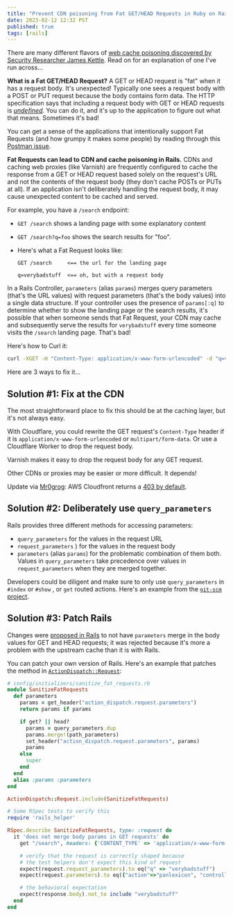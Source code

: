 ```yaml
---
title: "Prevent CDN poisoning from Fat GET/HEAD Requests in Ruby on Rails"
date: 2023-02-12 12:32 PST
published: true
tags: [rails]
---
```


There are many different flavors of [web cache poisoning discovered by Security Researcher James Kettle](https://portswigger.net/research/web-cache-entanglement). Read on for an explanation of one I've run across…

**What is a Fat GET/HEAD Request?** A GET or HEAD request is "fat" when it has a request body. It's unexpected! Typically one sees a request body with a POST or PUT request because the body contains form data. The HTTP specification says that including a request body with GET or HEAD requests is [_undefined_](https://stackoverflow.com/a/983458). You can do it, and it's up to the application to figure out what that means. Sometimes it's bad!

You can get a sense of the applications that intentionally support Fat Requests (and how grumpy it makes some people) by reading through this [Postman issue](https://github.com/postmanlabs/postman-app-support/issues/131).

**Fat Requests can lead to CDN and cache poisoning in Rails.** CDNs and caching web proxies (like Varnish) are frequently configured to cache the response from a GET or HEAD request based solely on the request's URL and not the contents of the request body (they don't cache POSTs or PUTs at all). If an application isn't deliberately handling the request body, it may cause unexpected content to be cached and served.

For example, you have a `/search` endpoint:

- `GET /search` shows a landing page with some explanatory content
- `GET /search?q=foo` shows the search results for "foo".
- Here's what a Fat Request looks like:

  ```text
  GET /search     <== the url for the landing page

  q=verybadstuff  <== oh, but with a request body
  ```

In a Rails Controller, `parameters` (alias `params`) merges query parameters (that's the URL values) with request parameters (that's the body values) into a single data structure. If your controller uses the presence of `params[:q]` to determine whether to show the landing page or the search results, it's possible that when someone sends that Fat Request, your CDN may cache and subsequently serve the results for `verybadstuff` every time someone visits the `/search` landing page. That's bad!

Here's how to Curl it:

```bash
curl -XGET -H "Content-Type: application/x-www-form-urlencoded" -d "q=verybadstuff" http://localhost:3000/search
```

 Here are 3 ways to fix it…

## Solution #1: Fix at the CDN

The most straightforward place to fix this should be at the caching layer, but it's not always easy.

With Cloudflare, you could rewrite the GET request's `Content-Type` header if it is `application/x-www-form-urlencoded` or `multipart/form-data`. Or use a Cloudflare Worker to drop the request body.

Varnish makes it easy to drop the request body for any GET request.

Other CDNs or proxies may be easier or more difficult. It depends!

Update via [Mr0grog](https://github.com/Mr0grog): AWS Cloudfront returns a [403 by default](https://docs.aws.amazon.com/AmazonCloudFront/latest/DeveloperGuide/RequestAndResponseBehaviorCustomOrigin.html#RequestCustom-get-body).

## Solution #2: Deliberately use `query_parameters`

Rails provides three different methods for accessing parameters:

- `query_parameters` for the values in the request URL
- `request_parameters` ) for the values in the request body
- `parameters` (alias `params`) for the problematic combination of them both. Values in `query_parameters` take precedence over values in `request_parameters` when they are merged together.

Developers could be diligent and make sure to only use `query_parameters` in `#index` or `#show` , or `get` routed actions. Here's an example from the [`git-scm` project](https://github.com/git/git-scm.com/issues/1551).

## Solution #3: Patch Rails

Changes were [proposed in Rails](https://github.com/rails/rails/issues/39974) to not have `parameters` merge in the body values for GET and HEAD requests; it was rejected because it's more a problem with the upstream cache than it is with Rails.

You can patch your own version of Rails. Here's an example that patches the method in [`ActionDispatch::Request`](https://github.com/rails/rails/blob/21a3b52ba0b7d94b4903e02b6ac537a7d1d1c817/actionpack/lib/action_dispatch/http/parameters.rb#L49-L63):

```ruby
# config/initializers/sanitize_fat_requests.rb
module SanitizeFatRequests
  def parameters
    params = get_header("action_dispatch.request.parameters")
    return params if params

    if get? || head?
      params = query_parameters.dup
      params.merge!(path_parameters)
      set_header("action_dispatch.request.parameters", params)
      params
    else
      super
    end
  end
  alias :params :parameters
end

ActionDispatch::Request.include(SanitizeFatRequests)

# Some RSpec tests to verify this
require 'rails_helper'

RSpec.describe SanitizeFatRequests, type: :request do
  it 'does not merge body params in GET requests' do
    get "/search", headers: {'CONTENT_TYPE' => 'application/x-www-form-urlencoded'}, env: {'rack.input': StringIO.new('q=verybadstuff') }

    # verify that the request is correctly shaped because
    # the test helpers don't expect this kind of request
    expect(request.request_parameters).to eq("q" => "verybadstuff")
    expect(request.parameters).to eq({"action"=>"panlexicon", "controller"=>"search"})

    # the behavioral expectation
    expect(response.body).not_to include "verybadstuff"
  end
end
```

